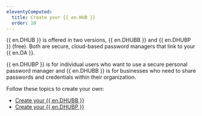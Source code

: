 ```yaml
---
eleventyComputed:
  title: Create your {{ en.HUB }}
  order: 10
---
```

{{ en.DHUB }} is offered in two versions, {{ en.DHUBB }} and {{ en.DHUBP }} (free). Both are secure, cloud-based password managers that link to your {{ en.DA }}.  

{{ en.DHUBP }} is for individual users who want to use a secure personal password manager and {{ en.DHUBB }} is for businesses who need to share passwords and credentials within their organization.  

Follow these topics to create your own:  

* [Create your {{ en.DHUBB }}](/hub/getting-started/create-hub/hub-business/)  
* [Create your {{ en.DHUBP }}](/hub/getting-started/create-hub/hub-personal/)  
